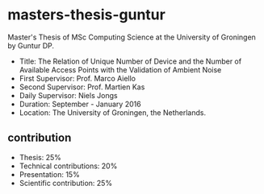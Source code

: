# masters-thesis-guntur
Master's Thesis of MSc Computing Science at the University of Groningen by Guntur DP.

- Title: The Relation of Unique Number of Device and the Number of Available Access Points with the Validation of Ambient Noise
- First Supervisor: Prof. Marco Aiello
- Second Supervisor: Prof. Martien Kas
- Daily Supervisor: Niels Jongs
- Duration: September - January 2016
- Location: The University of Groningen, the Netherlands.

## contribution
- Thesis: 25%
- Technical contributions: 20%
- Presentation: 15%
- Scientific contribution: 25%
